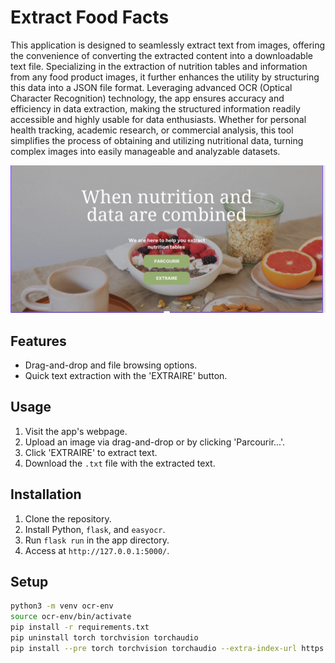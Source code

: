 # Extract Food Facts

This application is designed to seamlessly extract text from images, offering the convenience of converting the extracted content into a downloadable text file. Specializing in the extraction of nutrition tables and information from any food product images, it further enhances the utility by structuring this data into a JSON file format. Leveraging advanced OCR (Optical Character Recognition) technology, the app ensures accuracy and efficiency in data extraction, making the structured information readily accessible and highly usable for data enthusiasts. Whether for personal health tracking, academic research, or commercial analysis, this tool simplifies the process of obtaining and utilizing nutritional data, turning complex images into easily manageable and analyzable datasets.

![OCR Application Interface](static/front.png)


## Features

- Drag-and-drop and file browsing options.
- Quick text extraction with the 'EXTRAIRE' button.

## Usage

1. Visit the app's webpage.
2. Upload an image via drag-and-drop or by clicking 'Parcourir...'.
3. Click 'EXTRAIRE' to extract text.
4. Download the `.txt` file with the extracted text.

## Installation

1. Clone the repository.
2. Install Python, `flask`, and `easyocr`.
3. Run `flask run` in the app directory.
4. Access at `http://127.0.0.1:5000/`.

## Setup

```bash
python3 -m venv ocr-env
source ocr-env/bin/activate
pip install -r requirements.txt
pip uninstall torch torchvision torchaudio
pip install --pre torch torchvision torchaudio --extra-index-url https://download.pytorch.org/whl/nightly/cpu
